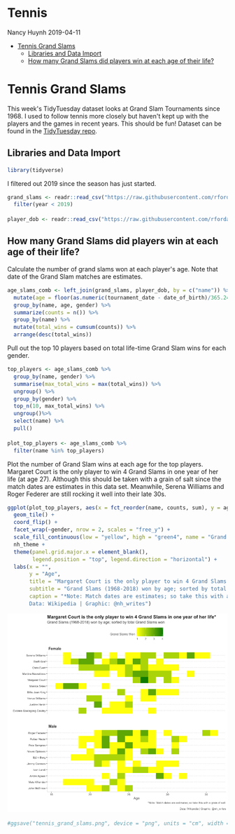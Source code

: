 Tennis
================
Nancy Huynh
2019-04-11

-   [Tennis Grand Slams](#tennis-grand-slams)
    -   [Libraries and Data Import](#libraries-and-data-import)
    -   [How many Grand Slams did players win at each age of their life?](#how-many-grand-slams-did-players-win-at-each-age-of-their-life)

Tennis Grand Slams
==================

This week's TidyTuesday dataset looks at Grand Slam Tournaments since 1968. I used to follow tennis more closely but haven't kept up with the players and the games in recent years. This should be fun! Dataset can be found in the [TidyTuesday repo](https://github.com/rfordatascience/tidytuesday/tree/master/data/2019/2019-04-09).

Libraries and Data Import
-------------------------

``` r
library(tidyverse)
```

I filtered out 2019 since the season has just started.

``` r
grand_slams <- readr::read_csv("https://raw.githubusercontent.com/rfordatascience/tidytuesday/master/data/2019/2019-04-09/grand_slams.csv") %>%
  filter(year < 2019)

player_dob <- readr::read_csv("https://raw.githubusercontent.com/rfordatascience/tidytuesday/master/data/2019/2019-04-09/player_dob.csv")
```

How many Grand Slams did players win at each age of their life?
---------------------------------------------------------------

Calculate the number of grand slams won at each player's age. Note that date of the Grand Slam matches are estimates.

``` r
age_slams_comb <- left_join(grand_slams, player_dob, by = c("name")) %>% 
  mutate(age = floor(as.numeric(tournament_date - date_of_birth)/365.2425)) %>%
  group_by(name, age, gender) %>% 
  summarize(counts = n()) %>% 
  group_by(name) %>% 
  mutate(total_wins = cumsum(counts)) %>% 
  arrange(desc(total_wins))
```

Pull out the top 10 players based on total life-time Grand Slam wins for each gender.

``` r
top_players <- age_slams_comb %>%
  group_by(name, gender) %>%
  summarise(max_total_wins = max(total_wins)) %>%
  ungroup() %>%
  group_by(gender) %>%
  top_n(10, max_total_wins) %>%
  ungroup()%>%
  select(name) %>% 
  pull()

plot_top_players <- age_slams_comb %>%
  filter(name %in% top_players)
```

Plot the number of Grand Slam wins at each age for the top players. Margaret Court is the only player to win 4 Grand Slams in one year of her life (at age 27). Although this should be taken with a grain of salt since the match dates are estimates in this data set. Meanwhile, Serena Williams and Roger Federer are still rocking it well into their late 30s.

``` r
ggplot(plot_top_players, aes(x = fct_reorder(name, counts, sum), y = age, fill = counts)) +
  geom_tile() +
  coord_flip() +
  facet_wrap(~gender, nrow = 2, scales = "free_y") +
  scale_fill_continuous(low = "yellow", high = "green4", name = "Grand Slams Won") +
  nh_theme +
  theme(panel.grid.major.x = element_blank(),
        legend.position = "top", legend.direction = "horizontal") +
  labs(x = "",
       y = "Age",
       title = "Margaret Court is the only player to win 4 Grand Slams in one year of her life*",
       subtitle = "Grand Slams (1968-2018) won by age; sorted by total Grand Slams won",
       caption = "*Note: Match dates are estimates; so take this with a grain of salt \n 
       Data: Wikipedia | Graphic: @nh_writes")
```

![](Tennis_files/figure-markdown_github/age_wins-1.png)

``` r
#ggsave("tennis_grand_slams.png", device = "png", units = "cm", width = 29, height = 21, dpi = "retina")
```
